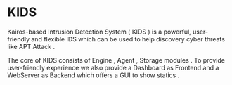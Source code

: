 <!--
 * @Date: 2024-06-13 21:19:52
 * @LastEditTime: 2024-06-15 15:24:26
 * @Description: 
-->
# KIDS

Kairos-based Intrusion Detection System ( KIDS ) is a powerful, user-friendly and flexible IDS which can be used to help discovery cyber threats like APT Attack .

The core of KIDS consists of Engine , Agent , Storage modules . To provide user-friendly experience we also provide a Dashboard as Frontend and a WebServer as Backend which offers a  GUI to show statics .
